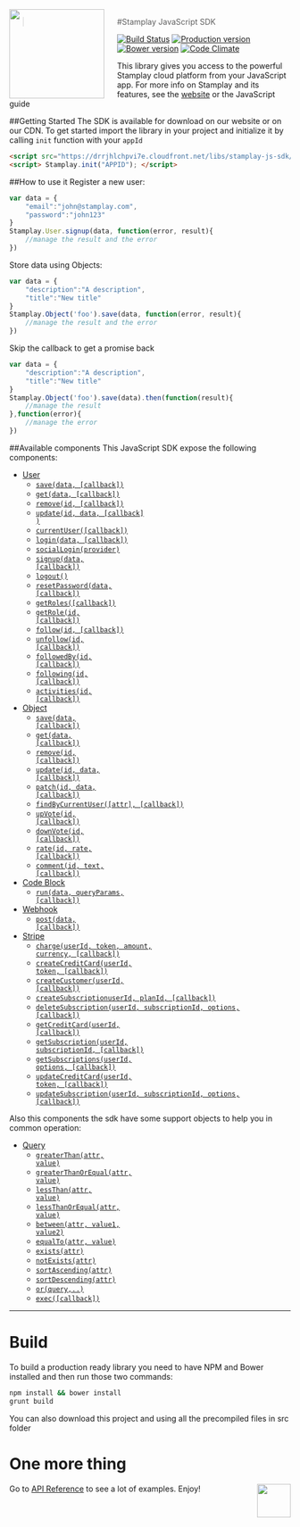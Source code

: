 <img src="https://editor.stamplay.com/img/logo-robot-no-neck.png" align="left" width="170px" height="160px"/>
<img align="left" width="0" height="160px" hspace="10"/>

> #Stamplay JavaScript SDK

[![Build Status](https://travis-ci.org/Stamplay/stamplay-js-sdk.svg?branch=master)](https://travis-ci.org/Stamplay/stamplay-js-sdk)
[![Production version](http://img.shields.io/badge/download-47%20kB-blue.svg)](https://raw.githubusercontent.com/Stamplay/stamplay-js-sdk/master/dist/stamplay.min.js)
[![Bower version](https://badge.fury.io/bo/stamplay-js-sdk.svg)](http://badge.fury.io/bo/stamplay-js-sdk)
[![Code Climate](https://codeclimate.com/github/Stamplay/stamplay-js-sdk/badges/gpa.svg)](https://codeclimate.com/github/Stamplay/stamplay-js-sdk)

This library  gives you access to the powerful Stamplay cloud platform from your JavaScript app. For more info on Stamplay and its features, see the <a href="https://stamplay.com">website</a> or the JavaScript guide
<br>

##Getting Started
The SDK is available for download on our website or on our CDN. To get started import the library in your project and initialize it by calling `init` function with your `appId`
```HTML
<script src="https://drrjhlchpvi7e.cloudfront.net/libs/stamplay-js-sdk/2.0/stamplay.min.js"></script>
<script> Stamplay.init("APPID"); </script>
```

##How to use it
Register a new user:
```javascript
var data = {
	"email":"john@stamplay.com",
	"password":"john123"
}
Stamplay.User.signup(data, function(error, result){
	//manage the result and the error
})
```
Store data using Objects:
```javascript
var data = {
	"description":"A description",
	"title":"New title"
}
Stamplay.Object('foo').save(data, function(error, result){
	//manage the result and the error
})
```
Skip the callback to get a promise back
```javascript
var data = {
	"description":"A description",
	"title":"New title"
}
Stamplay.Object('foo').save(data).then(function(result){
	//manage the result
},function(error){
	//manage the error
})
```

##Available components
This JavaScript SDK expose the following components:
 
* [User](#user)
	* <a href="#User.save"> <code>save(data, [callback])</code></a>
  * <a href="#User.get"> <code>get(data, [callback])</code></a>
  * <a href="#User.remove"> <code>remove(id, [callback])</code></a>
  * <a href="#User.update"> <code>update(id, data, [callback] )</code></a>
  * <a href="#User.currentUser"> <code>currentUser([callback])</code></a>
  * <a href="#User.login"><code>login(data, [callback])</code></a>
  * <a href="#User.socialLogin"><code>socialLogin(provider)</code></a>
  * <a href="#User.signup"><code>signup(data, [callback])</code></a>
  * <a href="#User.logout"><code>logout()</code></a>
  * <a href="#User.resetPassword"><code>resetPassword(data, [callback])</code></a>
  * <a href="#User.getRoles"><code>getRoles([callback])</code></a>
  * <a href="#User.getRole"><code>getRole(id, [callback])</code></a>
  * <a href="#User.follow"><code>follow(id, [callback])</code></a>
  * <a href="#User.unfollow"><code>unfollow(id, [callback])</code></a>
  * <a href="#User.followedBy"><code>followedBy(id, [callback])</code></a>
  * <a href="#User.following"><code>following(id, [callback])</code></a>
  * <a href="#User.activities"><code>activities(id, [callback])</code></a>
* [Object](#custom-object)
	* <a href="#custom-object.save"> <code>save(data, [callback])</code></a>
	* <a href="#custom-object.get"> <code>get(data, [callback])</code></a>
	* <a href="#custom-object.remove"> <code>remove(id, [callback])</code></a>
	* <a href="#custom-object.update"> <code>update(id, data, [callback])</code></a>
	* <a href="#custom-object.patch"> <code>patch(id, data, [callback])</code></a>
	* <a href="#custom-object.findByCurrentUser"> <code>findByCurrentUser([attr], [callback])</code></a>
	* <a href="#custom-object.upVote"> <code>upVote(id, [callback])</code></a>
	* <a href="#custom-object.downVote"> <code>downVote(id, [callback])</code></a>
	* <a href="#custom-object.rate"> <code>rate(id, rate, [callback])</code></a>
	* <a href="#custom-object.comment"> <code>comment(id, text, [callback])</code></a>
* [Code Block](#codeblock)
	* <a href="#codeblock.run"> <code>run(data, queryParams, [callback])</code></a> 
* [Webhook](#webhook)
	* <a href="#webhook.post"> <code>post(data, [callback])</code></a> 
* [Stripe](#stripe)
	* <a href="#stripe.charge"> <code>charge(userId, token, amount, currency, [callback])</code></a> 
	* <a href="#stripe.createCreditCard"> <code>createCreditCard(userId, token, [callback])</code></a> 
	* <a href="#stripe.createCustomer"> <code>createCustomer(userId, [callback])</code></a> 
	* <a href="#stripe.createSubscription"> <code>createSubscriptionuserId, planId, [callback])</code></a> 
	* <a href="#stripe.deleteSubscription"> <code>deleteSubscription(userId, subscriptionId, options, [callback])</code></a> 
	* <a href="#stripe.getCreditCard"> <code>getCreditCard(userId, [callback])</code></a> 
	* <a href="#stripe.getSubscription"> <code>getSubscription(userId, subscriptionId, [callback])</code></a> 
	* <a href="#stripe.getSubscriptions"> <code>getSubscriptions(userId, options, [callback])</code></a> 
	* <a href="#stripe.updateCreditCard"> <code>updateCreditCard(userId, token, [callback])</code></a> 
	* <a href="#stripe.updateSubscription"> <code>updateSubscription(userId, subscriptionId, options, [callback])</code></a> 

Also this components the sdk have some support objects to help you in common operation:

* [Query](#query)
	* <a href="#query.greaterThan"> <code>greaterThan(attr, value)</code></a> 
	* <a href="#query.greaterThanOrEqual"> <code>greaterThanOrEqual(attr, value)</code></a> 
	* <a href="#query.lessThan"> <code>lessThan(attr, value)</code></a> 
	* <a href="#query.lessThanOrEqual"> <code>lessThanOrEqual(attr, value)</code></a> 
	* <a href="#query.between"> <code>between(attr, value1, value2)</code></a> 
	* <a href="#query.equalTo"> <code>equalTo(attr, value)</code></a> 
	* <a href="#query.exists"> <code>exists(attr)</code></a> 
	* <a href="#query.notExists"> <code>notExists(attr)</code></a> 
	* <a href="#query.sortAscending"> <code>sortAscending(attr)</code></a> 
	* <a href="#query.sortDescending"> <code>sortDescending(attr)</code></a> 
	* <a href="#query.or"> <code>or(query,..)</code></a> 
	* <a href="#query.exec"> <code>exec([callback])</code></a> 

-------------------------------------------------------

# Build
To build a production ready library you need to have NPM and Bower installed and then run those two commands:

```bash
npm install && bower install
grunt build
```
You can also download this project and using all the precompiled files in src folder

# One more thing
Go to [API Reference](https://stamplay.com/docs/jssdk/v2/reference) to see a lot of examples.
Enjoy!
<img align="right" src="https://editor.stamplay.com/img/logo-robot-no-neck.png" height=60>

